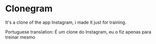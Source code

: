 # Clonegram
It's a clone of the app Instagram, i made it just for training.

Portuguese translation:
É um clone do Instagram, eu o fiz apenas para treinar mesmo
